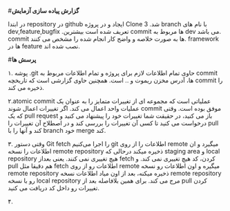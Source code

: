 #**گزارش پیاده سازی آزمایش**

در ابتدا repository در github ایجاد و در پروژه Clone شد.
3 branch با نام های dev,feature,bugfix .تعریف شده است
بیشترین commit ها مربوط به dev می باشد.
commit ها به صورت خلاصه و واضح کار انجام شده را مشخص می کنند.
framework ها در feature نصب شده اند.

#**پرسش ها**

۱. پوشه .git حاوی تمام اطلاعات لازم برای پروژه و تمام اطلاعات مربوط به commit ها، آدرس مخزن ریموت و .. است. همچنین حاوی گزارشی است که تاریخچه commit را ذخیره می کند.

۲.atomic commit عملیاتی است که مجموعه ای از تغییرات متمایز را به عنوان یک عملیات واحد اعمال می کند. اگر تغییرات اعمال شوند commit موفق بوده است.
وقتی که یک pull request باز می کنید، در حقیقت شما تغییرات خود را پیشنهاد می کنید و درخواست می کنید تا کسی آن تغییرات را بررسی کند و در اصطلاح آن تغییرات را pull کند و آنها را با branch خود merge کند.

۳. وقتی دستور Git fetch را اجرا می‌کنیم git اطلاعات را از روی remote میگیرد و ان اطلاعات را نسخه remote repository ذخیره میکند درحالی که staging area و local repository هیچ تغییری نمی کنند. یعنی بعداز fetch کردن، کد هیچ تغییری نمی کند.
و pull هم دقیقا مثل fetch  اطلاعات رو از روی remote میگیره و اون اطلاعات رو نسخه remote repository ذخیره میکنه، بعد از اون میاد اطلاعات نسخه remote repository رو با نسخه local repository مرج می کند. برای همین بلافاصله بعد از pull کردن تغییرات رو داخل کد دریافت می کنید.

۴. 
